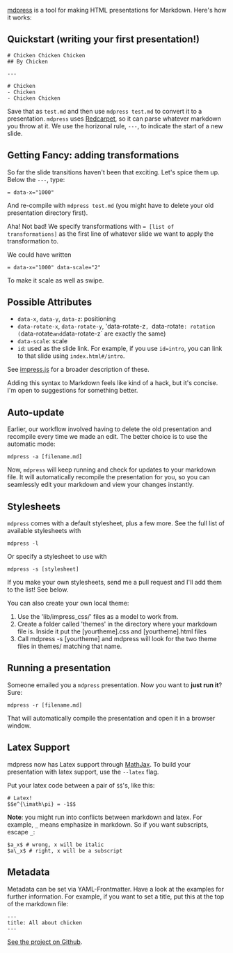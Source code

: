 [mdpress](https://github.com/egonSchiele/mdpress) is a tool for making HTML presentations for Markdown. Here's how it works:

## Quickstart (writing your first presentation!)

	# Chicken Chicken Chicken
	## By Chicken

	---

	# Chicken
	- Chicken
	- Chicken Chicken

Save that as `test.md` and then use `mdpress test.md` to convert it to a presentation.
`mdpress` uses [Redcarpet](https://github.com/tanoku/redcarpet), so it can parse whatever markdown you throw at it.
We use the horizonal rule, `---`, to indicate the start of a new slide.

## Getting Fancy: adding transformations

So far the slide transitions haven't been that exciting. Let's spice them up.
Below the `---`, type:

	= data-x="1000"

And re-compile with `mdpress test.md` (you might have to delete your old presentation directory first).

Aha! Not bad! We specify transformations with `= [list of transformations]` as the first line of whatever slide we want to apply the transformation to.

We could have written

	= data-x="1000" data-scale="2"

To make it scale as well as swipe.

## Possible Attributes

- `data-x`, `data-y`, `data-z`: positioning
- `data-rotate-x`, `data-rotate-y`, 'data-rotate-z`, `data-rotate`: rotation (`data-rotate` and `data-rotate-z` are exactly the same)
- `data-scale`: scale
- `id`: used as the slide link. For example, if you use `id=intro`, you can link to that slide using `index.html#/intro`.

See [impress.js](https://github.com/bartaz/impress.js/blob/master/index.html) for a broader description of these.

Adding this syntax to Markdown feels like kind of a hack, but it's concise. I'm open to suggestions for something better.

## Auto-update

Earlier, our workflow involved having to delete the old presentation and recompile every time we made an edit. The better choice is to use the automatic mode:

	mdpress -a [filename.md]

Now, `mdpress` will keep running and check for updates to your markdown file. It will automatically recompile the presentation for you, so you can seamlessly edit your markdown and view your changes instantly.

## Stylesheets

`mdpress` comes with a default stylesheet, plus a few more. See the full list of available stylesheets with

	mdpress -l

Or specify a stylesheet to use with

	mdpress -s [stylesheet]

If you make your own stylesheets, send me a pull request and I'll add them to the list! See below.

You can also create your own local theme:

1. Use the 'lib/impress_css/' files as a model to work from.
2. Create a folder called 'themes' in the directory where your markdown
   file is. Inside it put the [yourtheme].css and [yourtheme].html files
3. Call mdpress -s [yourtheme] and mdpress will look for the two theme
   files in themes/ matching that name.

## Running a presentation

Someone emailed you a `mdpress` presentation. Now you want to **just run it**? Sure:

	mdpress -r [filename.md]

That will automatically compile the presentation and open it in a browser window.

## Latex Support

mdpress now has Latex support through [MathJax](http://www.mathjax.org/). To build your presentation with latex support, use the `--latex` flag.

Put your latex code between a pair of `$$`'s, like this:

    # Latex!
    $$e^{\imath\pi} = -1$$

**Note**: you might run into conflicts between markdown and latex. For example, `_` means emphasize in markdown. So if you want subscripts, escape `_`:

    $a_x$ # wrong, x will be italic
    $a\_x$ # right, x will be a subscript

## Metadata

Metadata can be set via YAML-Frontmatter. Have a look at the examples for further information. For example, if you want to set a title, put this at the top of the markdown file:

    ---
    title: All about chicken
    ---

[See the project on Github](https://github.com/egonSchiele/mdpress).
